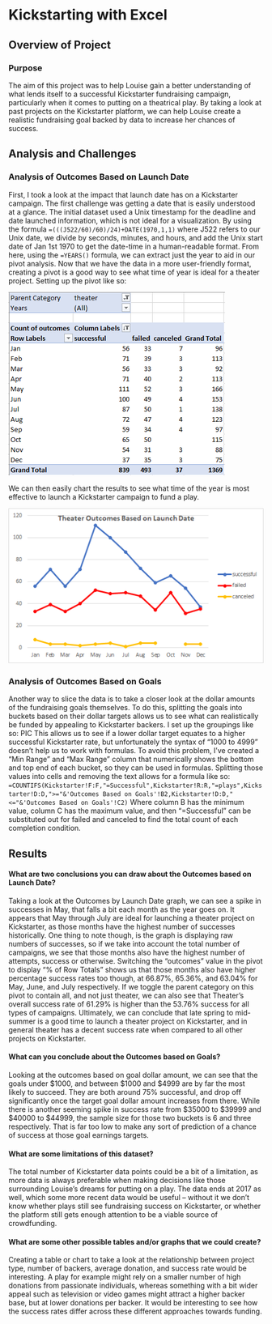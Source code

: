 # Kickstarting with Excel

## Overview of Project

### Purpose

The aim of this project was to help Louise gain a better understanding of what lends itself to a successful Kickstarter fundraising campaign, particularly when it comes to putting on a theatrical play. By taking a look at past projects on the Kickstarter platform, we can help Louise create a realistic fundraising goal backed by data to increase her chances of success.

## Analysis and Challenges

### Analysis of Outcomes Based on Launch Date
First, I took a look at the impact that launch date has on a Kickstarter campaign. The first challenge was getting a date that is easily understood at a glance. The initial dataset used a Unix timestamp for the deadline and date launched information, which is not ideal for a visualization. By using the formula `=(((J522/60)/60)/24)+DATE(1970,1,1)` where J522 refers to our Unix date, we divide by seconds, minutes, and hours, and add the Unix start date of Jan 1st 1970 to get the date-time in a human-readable format. From here, using the `=YEARS()` formula, we can extract just the year to aid in our pivot analysis.
	Now that we have the data in a more user-friendly format, creating a pivot is a good way to see what time of year is ideal for a theater project. Setting up the pivot like so:
	
![Pivot](Resources/Outcomes_by_date_PIVOT.PNG)

We can then easily chart the results to see what time of the year is most effective to launch a Kickstarter campaign to fund a play.

![Launch Time](Resources/Theater_Outcomes_vs_Launch.PNG)

### Analysis of Outcomes Based on Goals
Another way to slice the data is to take a closer look at the dollar amounts of the fundraising goals themselves. To do this, splitting the goals into buckets based on their dollar targets allows us to see what can realistically be funded by appealing to Kickstarter backers. I set up the groupings like so:
PIC
This allows us to see if a lower dollar target equates to a higher successful Kickstarter rate, but unfortunately the syntax of “1000 to 4999” doesn’t help us to work with formulas. To avoid this problem, I’ve created a “Min Range” and “Max Range” column that numerically shows the bottom and top end of each bucket, so they can be used in formulas. Splitting those values into cells and removing the text allows for a formula like so:
`=COUNTIFS(Kickstarter!F:F,"=Successful",Kickstarter!R:R,"=plays",Kickstarter!D:D,">="&'Outcomes Based on Goals'!B2,Kickstarter!D:D,"<="&'Outcomes Based on Goals'!C2)` 
Where column B has the minimum value, column C has the maximum value, and then “=Successful” can be substituted out for failed and canceled to find the total count of each completion condition.

## Results
#### What are two conclusions you can draw about the Outcomes based on Launch Date?
Taking a look at the Outcomes by Launch Date graph, we can see a spike in successes in May, that falls a bit each month as the year goes on. It appears that May through July are ideal for launching a theater project on Kickstarter, as those months have the highest number of successes historically. One thing to note though, is the graph is displaying raw numbers of successes, so if we take into account the total number of campaigns, we see that those months also have the highest number of attempts, success or otherwise. Switching the “outcomes” value in the pivot to display “% of Row Totals” shows us that those months also have higher percentage success rates too though, at 66.87%, 65.36%, and 63.04% for May, June, and July respectively. If we toggle the parent category on this pivot to contain all, and not just theater, we can also see that Theater’s overall success rate of 61.29% is higher than the 53.76% success for all types of campaigns. Ultimately, we can conclude that late spring to mid-summer is a good time to launch a theater project on Kickstarter, and in general theater has a decent success rate when compared to all other projects on Kickstarter. 

#### What can you conclude about the Outcomes based on Goals?
Looking at the outcomes based on goal dollar amount, we can see that the goals under $1000, and between $1000 and $4999 are by far the most likely to succeed. They are both around 75% successful, and drop off significantly once the target goal dollar amount increases from there. While there is another seeming spike in success rate from $35000 to $39999 and $40000 to $44999, the sample size for those two buckets is 6 and three respectively. That is far too low to make any sort of prediction of a chance of success at those goal earnings targets.
#### What are some limitations of this dataset?
The total number of Kickstarter data points could be a bit of a limitation, as more data is always preferable when making decisions like those surrounding Louise’s dreams for putting on a play. The data ends at 2017 as well, which some more recent data would be useful – without it we don’t know whether plays still see fundraising success on Kickstarter, or whether the platform still gets enough attention to be a viable source of crowdfunding.
#### What are some other possible tables and/or graphs that we could create?
Creating a table or chart to take a look at the relationship between project type, number of backers, average donation, and success rate would be interesting. A play for example might rely on a smaller number of high donations from passionate individuals, whereas something with a bit wider appeal such as television or video games might attract a higher backer base, but at lower donations per backer. It would be interesting to see how the success rates differ across these different approaches towards funding. 
